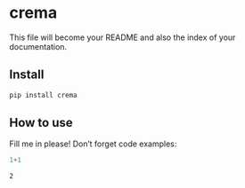 # crema

<!-- WARNING: THIS FILE WAS AUTOGENERATED! DO NOT EDIT! -->

This file will become your README and also the index of your
documentation.

## Install

``` sh
pip install crema
```

## How to use

Fill me in please! Don’t forget code examples:

``` python
1+1
```

    2
